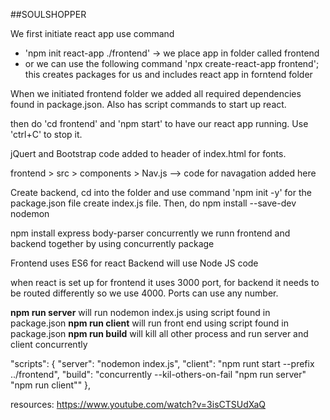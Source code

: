 ##SOULSHOPPER

We first initiate react app use command 
- 'npm init react-app ./frontend' -> we place app in folder called frontend
- or we can use the following command 'npx create-react-app frontend'; this creates packages for us and includes react app in forntend folder

When we initiated frontend folder we added all required dependencies found in package.json. Also has script commands to start up react. 

then do 'cd frontend' and 'npm start' to have our react app running. Use 'ctrl+C' to stop it.

jQuert and Bootstrap code added to header of index.html for fonts.

frontend > src > components > Nav.js --> code for navagation added here


Create backend, cd into the folder and use command 'npm init -y' for the package.json file
create index.js file. Then, do npm install --save-dev nodemon

npm install express  body-parser concurrently
we runn frontend and backend together by using concurrently package

Frontend uses ES6 for react
Backend will use Node JS code


when react is set up for frontend it uses 3000 port, for backend it needs to be routed differently so we use 4000. Ports can use any number.

**npm run server** will run nodemon index.js using script found in package.json
**npm run client** will run front end using script found in package.json
**npm run build** will kill all other process and run server and client concurrently

"scripts": {
    "server": "nodemon index.js", 
    "client": "npm runt start --prefix ../frontend",
    "build": "concurrently --kil-others-on-fail \"npm run server\" \"npm run client\""
  },



  resources:
  https://www.youtube.com/watch?v=3isCTSUdXaQ
